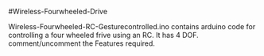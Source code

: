 #Wireless-Fourwheeled-Drive

Wireless-Fourwheeled-RC-Gesturecontrolled.ino contains arduino code for controlling a four wheeled frive using an RC. It has 4 DOF. comment/uncomment the Features required.
